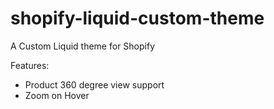 # shopify-liquid-custom-theme
A Custom Liquid theme for Shopify

Features:
- Product 360 degree view support
- Zoom on Hover